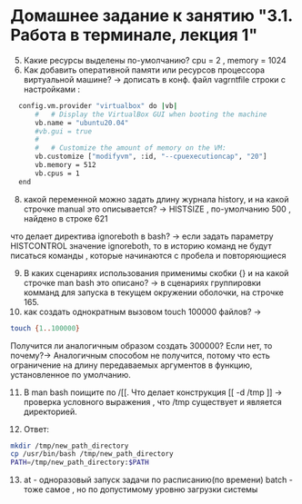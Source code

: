 # Домашнее задание к занятию "3.1. Работа в терминале, лекция 1"

5. Какие ресурсы выделены по-умолчанию? cpu = 2 , memory = 1024 
6. Как добавить оперативной памяти или ресурсов процессора виртуальной машине? -> дописать в конф. файл vagrntfile строки с настройками :
```bash 
  config.vm.provider "virtualbox" do |vb|
	  #   # Display the VirtualBox GUI when booting the machine
	  vb.name = "ubuntu20.04"
	  #vb.gui = true
	  #
	  #   # Customize the amount of memory on the VM:
	  vb.customize ["modifyvm", :id, "--cpuexecutioncap", "20"]
	  vb.memory = 512
	  vb.cpus = 1 
  end 
```
8. какой переменной можно задать длину журнала history, и на какой строчке manual это описывается? ->
 HISTSIZE , по-умолчанию 500 , найдено в строке 621

что делает директива ignoreboth в bash? -> если задать параметру HISTCONTROL значение ignoreboth, то в историю команд не будут писаться команды , которые начинаются с пробела и повторяющиеся

9. В каких сценариях использования применимы скобки {} и на какой строчке man bash это описано? -> в сценариях группировки комманд для запуска в текущем окружении оболочки, на строчке 165.
10. как создать однократным вызовом touch 100000 файлов? -> 
```bash
touch {1..100000}
```
Получится ли аналогичным образом создать 300000? Если нет, то почему?-> Аналогичным способом не получится, потому что есть ограничение на длину передаваемых аргументов в функцию, установленное по умолчанию.

11. В man bash поищите по /\[\[. Что делает конструкция [[ -d /tmp ]] ->  проверка условного выражения , что /tmp существует и является директорией.

12. Ответ:
```bash
mkdir /tmp/new_path_directory
cp /usr/bin/bash /tmp/new_path_directory
PATH=/tmp/new_path_directory:$PATH
```

13. at - одноразовый запуск задачи по расписанию(по времени)
batch - тоже самое , но по допустимому уровню загрузки системы